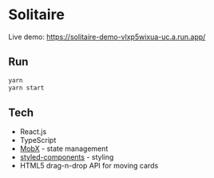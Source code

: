 # Solitaire

Live demo: https://solitaire-demo-vlxp5wixua-uc.a.run.app/

## Run

```bash
yarn
yarn start
```

## Tech

- React.js
- TypeScript
- [MobX](https://mobx.js.org/) - state management
- [styled-components](https://github.com/styled-components/styled-components) - styling
- HTML5 drag-n-drop API for moving cards
